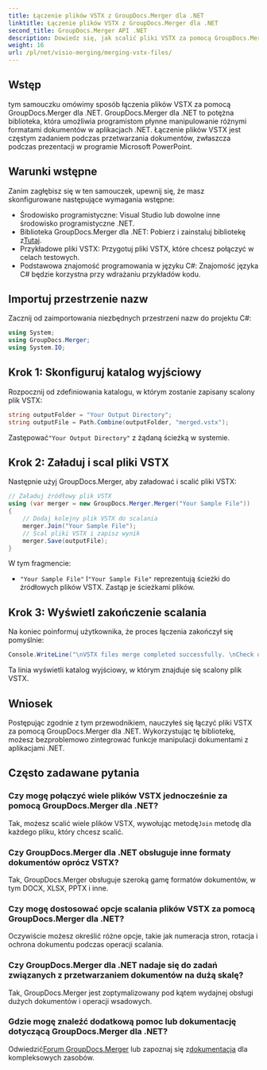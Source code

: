 ```yaml
---
title: Łączenie plików VSTX z GroupDocs.Merger dla .NET
linktitle: Łączenie plików VSTX z GroupDocs.Merger dla .NET
second_title: GroupDocs.Merger API .NET
description: Dowiedz się, jak scalić pliki VSTX za pomocą GroupDocs.Merger dla .NET. Postępuj zgodnie z tym przewodnikiem krok po kroku, aby efektywnie manipulować dokumentami w języku C#.
weight: 16
url: /pl/net/visio-merging/merging-vstx-files/
---
```

## Wstęp
tym samouczku omówimy sposób łączenia plików VSTX za pomocą GroupDocs.Merger dla .NET. GroupDocs.Merger dla .NET to potężna biblioteka, która umożliwia programistom płynne manipulowanie różnymi formatami dokumentów w aplikacjach .NET. Łączenie plików VSTX jest częstym zadaniem podczas przetwarzania dokumentów, zwłaszcza podczas prezentacji w programie Microsoft PowerPoint.
## Warunki wstępne
Zanim zagłębisz się w ten samouczek, upewnij się, że masz skonfigurowane następujące wymagania wstępne:
- Środowisko programistyczne: Visual Studio lub dowolne inne środowisko programistyczne .NET.
-  Biblioteka GroupDocs.Merger dla .NET: Pobierz i zainstaluj bibliotekę z[Tutaj](https://releases.groupdocs.com/merger/net/).
- Przykładowe pliki VSTX: Przygotuj pliki VSTX, które chcesz połączyć w celach testowych.
- Podstawowa znajomość programowania w języku C#: Znajomość języka C# będzie korzystna przy wdrażaniu przykładów kodu.

## Importuj przestrzenie nazw
Zacznij od zaimportowania niezbędnych przestrzeni nazw do projektu C#:
```csharp
using System; 
using GroupDocs.Merger;
using System.IO;
```
## Krok 1: Skonfiguruj katalog wyjściowy
Rozpocznij od zdefiniowania katalogu, w którym zostanie zapisany scalony plik VSTX:
```csharp
string outputFolder = "Your Output Directory";
string outputFile = Path.Combine(outputFolder, "merged.vstx");
```
 Zastępować`"Your Output Directory"` z żądaną ścieżką w systemie.
## Krok 2: Załaduj i scal pliki VSTX
Następnie użyj GroupDocs.Merger, aby załadować i scalić pliki VSTX:
```csharp
// Załaduj źródłowy plik VSTX
using (var merger = new GroupDocs.Merger.Merger("Your Sample File"))
{
    // Dodaj kolejny plik VSTX do scalania
    merger.Join("Your Sample File");
    // Scal pliki VSTX i zapisz wynik
    merger.Save(outputFile);
}
```
W tym fragmencie:
- `"Your Sample File"` I`"Your Sample File"` reprezentują ścieżki do źródłowych plików VSTX. Zastąp je ścieżkami plików.
## Krok 3: Wyświetl zakończenie scalania
Na koniec poinformuj użytkownika, że proces łączenia zakończył się pomyślnie:
```csharp
Console.WriteLine("\nVSTX files merge completed successfully. \nCheck output in {0}", outputFolder);
```
Ta linia wyświetli katalog wyjściowy, w którym znajduje się scalony plik VSTX.

## Wniosek
Postępując zgodnie z tym przewodnikiem, nauczyłeś się łączyć pliki VSTX za pomocą GroupDocs.Merger dla .NET. Wykorzystując tę bibliotekę, możesz bezproblemowo zintegrować funkcje manipulacji dokumentami z aplikacjami .NET.

## Często zadawane pytania
### Czy mogę połączyć wiele plików VSTX jednocześnie za pomocą GroupDocs.Merger dla .NET?
 Tak, możesz scalić wiele plików VSTX, wywołując metodę`Join` metodę dla każdego pliku, który chcesz scalić.
### Czy GroupDocs.Merger dla .NET obsługuje inne formaty dokumentów oprócz VSTX?
Tak, GroupDocs.Merger obsługuje szeroką gamę formatów dokumentów, w tym DOCX, XLSX, PPTX i inne.
### Czy mogę dostosować opcje scalania plików VSTX za pomocą GroupDocs.Merger dla .NET?
Oczywiście możesz określić różne opcje, takie jak numeracja stron, rotacja i ochrona dokumentu podczas operacji scalania.
### Czy GroupDocs.Merger dla .NET nadaje się do zadań związanych z przetwarzaniem dokumentów na dużą skalę?
Tak, GroupDocs.Merger jest zoptymalizowany pod kątem wydajnej obsługi dużych dokumentów i operacji wsadowych.
### Gdzie mogę znaleźć dodatkową pomoc lub dokumentację dotyczącą GroupDocs.Merger dla .NET?
 Odwiedzić[Forum GroupDocs.Merger](https://forum.groupdocs.com/c/merger/32) lub zapoznaj się z[dokumentacja](https://tutorials.groupdocs.com/merger/net/) dla kompleksowych zasobów.